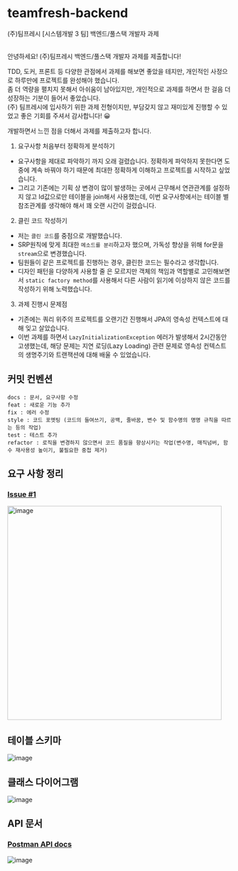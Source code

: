 # teamfresh-backend
(주)팀프레시 [시스템개발 3 팀] 백엔드/풀스택 개발자 과제
<br/>
<br/>

안녕하세요! (주)팀프레시 백엔드/풀스택 개발자 과제를 제출합니다!

TDD, 도커, 프론트 등 다양한 관점에서 과제를 해보면 좋았을 테지만, 개인적인 사정으로 하루만에 프로젝트를 완성해야 했습니다.  
좀 더 역량을 펼치지 못해서 아쉬움이 남아있지만, 개인적으로 과제를 하면서 한 걸음 더 성장하는 기분이 들어서 좋았습니다.  
(주) 팀프레시에 입사하기 위한 과제 전형이지만, 부담갖지 않고 재미있게 진행할 수 있었고 좋은 기회를 주셔서 감사합니다! 😀   

개발하면서 느낀 점을 더해서 과제를 제출하고자 합니다. 

1. 요구사항 처음부터 정확하게 분석하기
- 요구사항을 제대로 파악하기 까지 오래 걸렸습니다. 정확하게 파악하지 못한다면 도중에 계속 바꿔야 하기 때문에 최대한 정확하게 이해하고 프로젝트를 시작하고 싶었습니다.
- 그리고 기존에는 기획 상 변경이 많이 발생하는 곳에서 근무해서 연관관계를 설정하지 않고 Id값으로만 테이블을 join해서 사용했는데, 이번 요구사항에서는 테이블 별 참조관계를 생각해야 해서 꽤 오랜 시간이 걸렸습니다.

2. 클린 코드 작성하기
- 저는 `클린 코드`를 중점으로 개발했습니다.
- SRP원칙에 맞게 최대한 `메소드를 분리`하고자 했으며, 가독성 향상을 위해 for문을 `stream`으로 변경했습니다.
- 팀원들이 같은 프로젝트를 진행하는 경우, 클린한 코드는 필수라고 생각합니다.
- 디자인 패턴을 다양하게 사용할 줄 은 모르지만 객체의 책임과 역할별로 고민해보면서 `static factory method`를 사용해서 다른 사람이 읽기에 이상하지 않은 코드를 작성하기 위해 노력했습니다.

3. 과제 진행시 문제점
- 기존에는 쿼리 위주의 프로젝트를 오랜기간 진행해서 JPA의 영속성 컨텍스트에 대해 잊고 살았습니다.
- 이번 과제를 하면서 `LazyInitializationException` 에러가 발생해서 2시간동안 고생했는데, 해당 문제는  지연 로딩(Lazy Loading) 관련 문제로 영속성 컨텍스트의 생명주기와 트랜잭션에 대해 배울 수 있었습니다.

## 커밋 컨벤션
```text
docs : 문서, 요구사항 수정
feat : 새로운 기능 추가
fix : 에러 수정
style : 코드 포멧팅 (코드의 들여쓰기, 공백, 줄바꿈, 변수 및 함수명의 명명 규칙을 따르는 등의 작업)
test : 테스트 추가
refactor : 로직을 변경하지 않으면서 코드 품질을 향상시키는 작업(변수명, 매직넘버, 함수 재사용성 높이기, 불필요한 중첩 제거)
```

## 요구 사항 정리
### [Issue #1](https://github.com/codesejin/teamfresh-backend/issues/1#issue-1959256285)  
<img width="482" alt="image" src="https://github.com/codesejin/teamfresh-backend/assets/101460733/b35e8492-bab5-4291-ba09-d911d48f33ef">

  
## 테이블 스키마
![image](https://github.com/codesejin/teamfresh-backend/assets/101460733/95321df0-339e-40fb-ae75-91e0ad8aff6d)


## 클래스 다이어그램
![image](https://github.com/codesejin/teamfresh-backend/assets/101460733/1aa1fd3d-fec9-4402-b236-e7a875584e36)


## API 문서

### [Postman API docs](https://documenter.getpostman.com/view/19993324/2s9YRE1qq9)
![image](https://github.com/codesejin/teamfresh-backend/assets/101460733/b8ccf9c1-3c2c-4b7f-ad5b-8f2e98f725e7)

